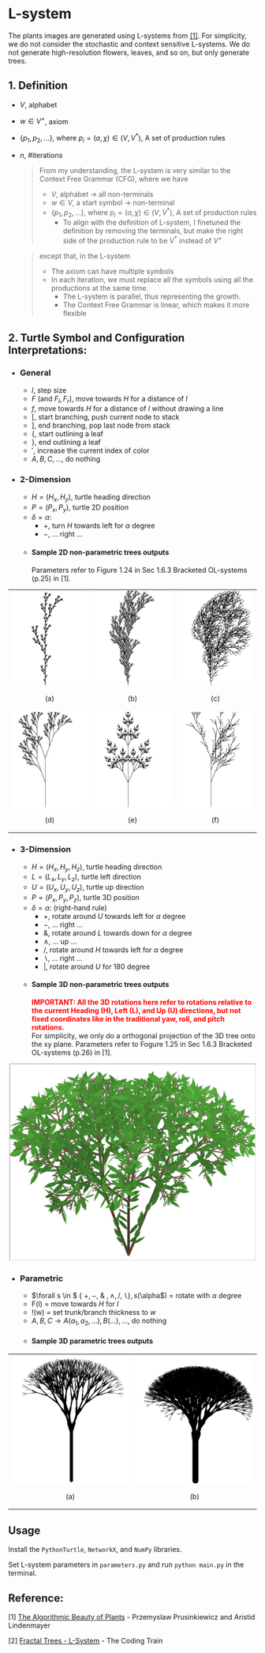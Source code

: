 # L-system
The plants images are generated using L-systems from [[1]](http://algorithmicbotany.org/papers/abop/abop.pdf). For simplicity, we do not consider the stochastic and context sensitive L-systems. We do not generate high-resolution flowers, leaves, and so on, but only generate trees.
## 1. Definition
* $V$, alphabet 
* $w\in V^+$, axiom
* $\{p_1, p_2, ...\}$, where $p_i=(a, \chi)\in(V, V^*)$, A set of production rules
* $n$, #iterations

    > From my understanding, the L-system is very similar to the Context Free Grammar (CFG), where we have
    > * $V$, alphabet -> all non-terminals
    > * $w\in V$, a start symbol -> non-terminal
    > * $\{p_1, p_2, ...\}$, where $p_i=(a, \chi)\in(V, V^*)$, A set of production rules 
    >   - To align with the definition of L-system, I finetuned the definition by removing the terminals, but make the right side of the production rule to be $V^*$ instead of $V^+$

    > except that, in the L-system
    > * The axiom can have multiple symbols
    > * In each iteration, we must replace all the symbols using all the productions at the same time.
    >    - The L-system is parallel, thus representing the growth.
    >    - The Context Free Grammar is linear, which makes it more flexible

## 2. Turtle Symbol and Configuration Interpretations:
* ### General
    * $l$, step size
    * $F$ (and $F_l, F_r$), move towards $H$ for a distance of $l$
    * $f$, move towards $H$ for a distance of $l$ without drawing a line
    * $[$, start branching, push current node to stack
    * $]$, end branching, pop last node from stack
    * {, start outlining a leaf
    * }, end outlining a leaf
    * $'$, increase the current index of color
    * $A, B, C, ...$, do nothing
* ### 2-Dimension 
    - $H=(H_x, H_y)$, turtle heading direction
    - $P=(P_x, P_y)$, turtle 2D position
    - $\delta=\alpha$:
        - $+$, turn $H$ towards left for $\alpha$ degree
        - $-$, ... right ...
    - #### Sample 2D non-parametric trees outputs
        Parameters refer to Figure 1.24 in Sec 1.6.3 Bracketed OL-systems (p.25) in [1].
<div align="center">
    <table>
        <tr>
            <td>
                <img src="outputs/l_system_tree_2d_a.png" alt="(a)" width="220">
                <p align="center">(a)</p>
            </td>
            <td>
                <img src="outputs/l_system_tree_2d_b.png" alt="(b)" width="220">
                <p align="center">(b)</p>
            </td>
            <td>
                <img src="outputs/l_system_tree_2d_c.png" alt="(c)" width="220">
                <p align="center">(c)</p>
            </td>
        </tr>
        <tr>
            <td>
                <img src="outputs/l_system_tree_2d_d.png" alt="(d)" width="220">
                <p align="center">(d)</p>
            </td>
            <td>
                <img src="outputs/l_system_tree_2d_e.png" alt="(e)" width="220">
                <p align="center">(e)</p>
            </td>
            <td>
                <img src="outputs/l_system_tree_2d_f.png" alt="(f)" width="220">
                <p align="center">(f)</p>
            </td>
        </tr>
    </table>
</div>

* ### 3-Dimension
    - $H=(H_x, H_y, H_z)$, turtle heading direction
    - $L=(L_x, L_y, L_z)$, turtle left direction
    - $U=(U_x, U_y, U_z)$, turtle up direction
    - $P=(P_x, P_y, P_z)$, turtle 3D position
    - $\delta=\alpha$: (right-hand rule)
        - $+$, rotate around $U$ towards left for $\alpha$ degree
        - $-$, ... right ...
        - &, rotate around $L$ towards down for $\alpha$ degree
        - $\wedge$, ... up ...
        - $/$, rotate around $H$ towards left for $\alpha$ degree
        - $\backslash$, ... right ...
        - $|$, rotate around $U$ for $180$ degree
    - #### Sample 3D non-parametric trees outputs
        <b style="color:red">IMPORTANT: All the 3D rotations here refer to rotations relative to the current Heading (H), Left (L), and Up (U) directions, but not fixed coordinates like in the traditional yaw, roll, and pitch rotations.</b><br>
        For simplicity, we only do a orthogonal projection of the 3D tree onto the xy plane. Parameters refer to Fogure 1.25 in Sec 1.6.3 Bracketed OL-systems (p.26) in [1].
<div align="center">
<img src="outputs/l_system_tree_3d_Figure_1_25.png" alt="(a)" width="500">
</div>
    <!-- </details> -->

* ### Parametric
    - $\forall s \in $ { $+, -,$ & $, \wedge, /, \backslash$}$, s($\alpha$) = rotate with $\alpha$ degree
    - F(l) = move towards $H$ for $l$
    - !(w) = set trunk/branch thickness to $w$
    - $A, B, C \rightarrow A(a_1, a_2, ...), B(...), ...$, do nothing
    <!-- <details> -->
    <!-- <summary style="color:red">[Click here] sample 3D parametric trees outputs</summary> -->
    - #### Sample 3D parametric trees outputs
<div align="center">
    <table>
        <tr>
            <td><img src="outputs/l_system_tree_3d_a.png" alt="(a)" width="500"><p align="center">(a)</p></td>
            <td><img src="outputs/l_system_tree_3d_b.png" alt="(a)" width="500"><p align="center">(b)</p></td>
        </tr>
    </table>
</div>
    <!-- </details> -->

## Usage
Install the `PythonTurtle`, `NetworkX`, and `NumPy` libraries.

Set L-system parameters in `parameters.py` and run `python main.py` in the terminal.

## Reference:
[1] [The Algorithmic Beauty of Plants](http://algorithmicbotany.org/papers/abop/abop.pdf) - Przemyslaw Prusinkiewicz and Aristid Lindenmayer

[2] [Fractal Trees - L-System](https://youtu.be/E1B4UoSQMFw) - The Coding Train
